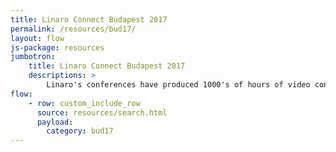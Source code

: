 ```yaml
---
title: Linaro Connect Budapest 2017
permalink: /resources/bud17/
layout: flow
js-package: resources
jumbotron:
    title: Linaro Connect Budapest 2017
    descriptions: >
        Linaro's conferences have produced 1000's of hours of video content. You can find it all here!
flow:
    - row: custom_include_row
      source: resources/search.html
      payload:
        category: bud17
---
```


